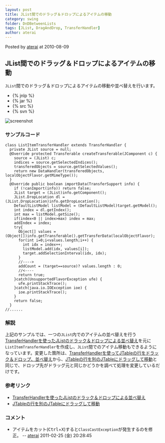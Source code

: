 ```yaml
---
layout: post
title: JList間でのドラッグ＆ドロップによるアイテムの移動
category: swing
folder: DnDBetweenLists
tags: [JList, DragAndDrop, TransferHandler]
author: aterai
---
```


Posted by [aterai](http://terai.xrea.jp/aterai.html) at 2010-08-09

## JList間でのドラッグ＆ドロップによるアイテムの移動
`JList`間でのドラッグ＆ドロップによるアイテムの移動や並べ替えを行います。

- {% jnlp %}
- {% jar %}
- {% src %}
- {% svn %}

<!-- dummy comment line for breaking list -->

![screenshot](https://lh5.googleusercontent.com/_9Z4BYR88imo/TQTLUTkzH4I/AAAAAAAAAXY/tSQriEN1G_Y/s800/DnDBetweenLists.png)

### サンプルコード
<pre class="prettyprint"><code>class ListItemTransferHandler extends TransferHandler {
  private JList source = null;
  @Override protected Transferable createTransferable(JComponent c) {
    source = (JList) c;
    indices = source.getSelectedIndices();
    transferedObjects = source.getSelectedValues();
    return new DataHandler(transferedObjects, localObjectFlavor.getMimeType());
  }
  @Override public boolean importData(TransferSupport info) {
    if (!canImport(info)) return false;
    JList target = (JList)info.getComponent();
    JList.DropLocation dl = (JList.DropLocation)info.getDropLocation();
    DefaultListModel listModel = (DefaultListModel)target.getModel();
    int index = dl.getIndex();
    int max = listModel.getSize();
    if(index&lt;0 || index&gt;max) index = max;
    addIndex = index;
    try{
      Object[] values = (Object[])info.getTransferable().getTransferData(localObjectFlavor);
      for(int i=0;i&lt;values.length;i++) {
        int idx = index++;
        listModel.add(idx, values[i]);
        target.addSelectionInterval(idx, idx);
      }
      //----&gt;
      addCount = (target==source)? values.length : 0;
      //&lt;----
      return true;
    }catch(UnsupportedFlavorException ufe) {
      ufe.printStackTrace();
    }catch(java.io.IOException ioe) {
      ioe.printStackTrace();
    }
    return false;
  }
//......
</code></pre>

### 解説
上記のサンプルでは、一つの`JList`内でのアイテムの並べ替えを行う[TransferHandlerを使ったJListのドラック＆ドロップによる並べ替え](http://terai.xrea.jp/Swing/DnDReorderList.html)を元に`ListItemTransferHandler`を作成し、`JList`間でのアイテム移動もできるようになっています。変更した箇所は、[TransferHandlerを使ってJTableの行をドラック＆ドロップ、並べ替え](http://terai.xrea.jp/Swing/DnDReorderTable.html)から、[JTableの行を別のJTableにドラッグして移動](http://terai.xrea.jp/Swing/DragRowsAnotherTable.html)と同じで、ドロップ先がドラッグ元と同じかどうかを調べて処理を変更しているだけです。

### 参考リンク
- [TransferHandlerを使ったJListのドラック＆ドロップによる並べ替え](http://terai.xrea.jp/Swing/DnDReorderList.html)
- [JTableの行を別のJTableにドラッグして移動](http://terai.xrea.jp/Swing/DragRowsAnotherTable.html)

<!-- dummy comment line for breaking list -->

### コメント
- アイテムをカット(<kbd>Ctrl</kbd>+<kbd>X</kbd>)すると`ClassCastException`が発生するのを修正。 -- [aterai](http://terai.xrea.jp/aterai.html) 2011-02-25 (金) 20:28:45

<!-- dummy comment line for breaking list -->

